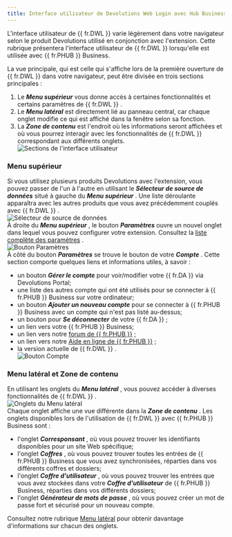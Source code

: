```yaml
---
title: Interface utilisateur de Devolutions Web Login avec Hub Business
---
```

L&apos;interface utilisateur de {{ fr.DWL }} varie légèrement dans votre navigateur selon le produit Devolutions utilisé en conjonction avec l&apos;extension. Cette rubrique présentera l&apos;interface utilisateur de {{ fr.DWL }} lorsqu&apos;elle est utilisée avec {{ fr.PHUB }} Business.  

La vue principale, qui est celle qui s&apos;affiche lors de la première ouverture de {{ fr.DWL }} dans votre navigateur, peut être divisée en trois sections principales :  

1. Le ***Menu supérieur*** vous donne accès à certaines fonctionnalités et certains paramètres de {{ fr.DWL }} . 
1. Le ***Menu latéral*** est directement lié au panneau central, car chaque onglet modifie ce qui est affiché dans la fenêtre selon sa fonction. 
1. La ***Zone de contenu*** est l&apos;endroit où les informations seront affichées et où vous pourrez interagir avec les fonctionnalités de {{ fr.DWL }} correspondant aux différents onglets.  
![Sections de l'interface utilisateur](/img/fr/hub/Hub2064.png)  

### Menu supérieur 

Si vous utilisez plusieurs produits Devolutions avec l&apos;extension, vous pouvez passer de l&apos;un à l&apos;autre en utilisant le ***Sélecteur de source de données*** situé à gauche du ***Menu supérieur*** . Une liste déroulante apparaîtra avec les autres produits que vous avez précédemment couplés avec {{ fr.DWL }} .  
![Sélecteur de source de données](/img/fr/hub/Hub2067.png)  
À droite du ***Menu supérieur*** , le bouton ***Paramètres*** ouvre un nouvel onglet dans lequel vous pouvez configurer votre extension. Consultez la [liste complète des paramètres](/fr/hub/dwl/settings/) .  
![Bouton Paramètres](/img/fr/hub/Hub2068.png)  
À côté du bouton ***Paramètres*** se trouve le bouton de votre ***Compte*** . Cette section comporte quelques liens et informations utiles, à savoir :  

* un bouton ***Gérer le compte*** pour voir/modifier votre {{ fr.DA }} via Devolutions Portal; 
* une liste des autres compte qui ont été utilisés pour se connecter à {{ fr.PHUB }} Business sur votre ordinateur; 
* un bouton ***Ajouter un nouveau compte*** pour se connecter à {{ fr.PHUB }} Business avec un compte qui n&apos;est pas listé au-dessus; 
* un bouton pour ***Se déconnecter*** de votre {{ fr.DA }} ; 
* un lien vers votre {{ fr.PHUB }} Business; 
* un lien vers notre [forum de {{ fr.PHUB }}](https://forum.devolutions.net/product/password-hub) ; 
* un lien vers notre [Aide en ligne de {{ fr.PHUB }}](/fr/hub/overview/what-is-hub/) ; 
* la version actuelle de {{ fr.DWL }} .  
![Bouton Compte](/img/fr/hub/Hub2070.png)  

### Menu latéral et Zone de contenu 

En utilisant les onglets du ***Menu latéral*** , vous pouvez accéder à diverses fonctionnalités de {{ fr.DWL }} .  
![Onglets du Menu latéral](/img/fr/hub/Hub2073.png)  
Chaque onglet affiche une vue différente dans la ***Zone de contenu*** . Les onglets disponibles lors de l&apos;utilisation de {{ fr.DWL }} avec {{ fr.PHUB }} Business sont :  

* l&apos;onglet ***Corresponsant*** , où vous pouvez trouver les identifiants disponibles pour un site Web spécifique; 
* l&apos;onglet ***Coffres*** , où vous pouvez trouver toutes les entrées de {{ fr.PHUB }} Business que vous avez synchronisées, réparties dans vos différents coffres et dossiers; 
* l&apos;onglet ***Coffre d&apos;utilisateur*** , où vous pouvez trouver les entrées que vous avez stockées dans votre ***Coffre d&apos;utilisateur*** de {{ fr.PHUB }} Business, réparties dans vos différents dossiers; 
* l&apos;onglet ***Générateur de mots de passe*** , où vous pouvez créer un mot de passe fort et sécurisé pour un nouveau compte.  

Consultez notre rubrique [Menu latéral](/fr/hub/dwl/devolutions-web-login-user-interface/dwl-user-interface-hub-business/side-menu/) pour obtenir davantage d&apos;informations sur chacun des onglets. 




